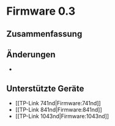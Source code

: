 # Firmware 0.3

## Zusammenfassung


## Änderungen
*

## Unterstützte Geräte
* [[TP-Link 741nd|Firmware:741nd]]
* [[TP-Link 841nd|Firmware:841nd]]
* [[TP-Link 1043nd|Firmware:1043nd]]

